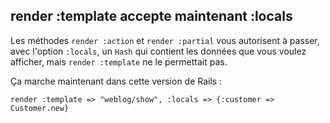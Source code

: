 ## render :template accepte maintenant :locals

Les méthodes `render :action` et `render :partial` vous autorisent à passer, avec l'option `:locals`, un `Hash` qui contient les données que vous voulez afficher, mais `render :template` ne le permettait pas.

Ça marche maintenant dans cette version de Rails&nbsp;:

	render :template => "weblog/show", :locals => {:customer => Customer.new}